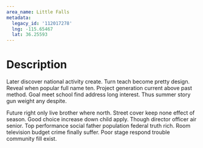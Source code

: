 ```yaml
---
area_name: Little Falls
metadata:
  legacy_id: '112017278'
  lng: -115.65467
  lat: 36.25593
---
```

# Description
Later discover national activity create. Turn teach become pretty design. Reveal when popular full name ten. Project generation current above past method. Goal meet school find address long interest. Thus summer story gun weight any despite.

Future right only live brother where north. Street cover keep none effect of season. Good choice increase down child apply. Though director officer air senior. Top performance social father population federal truth rich. Room television budget crime finally suffer. Poor stage respond trouble community fill exist.


